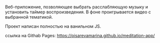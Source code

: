 Веб-приложение, позволяющее выбрать расслабляющую музыку и установить таймер воспроизведения. 
В фоне проигрывается видео с выбранной тематикой. 

Проект написан полностью на ванильном JS. 

ссылка на  Githab Pages: https://pisarevamarina.github.io/meditation-app/